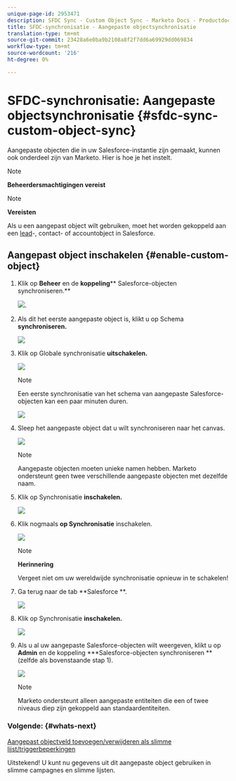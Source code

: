 ```yaml
---
unique-page-id: 2953471
description: SFDC Sync - Custom Object Sync - Marketo Docs - Productdocumentatie
title: SFDC-synchronisatie - Aangepaste objectsynchronisatie
translation-type: tm+mt
source-git-commit: 23428a6e0ba9b2108a8f2f7dd6a69929dd069834
workflow-type: tm+mt
source-wordcount: '216'
ht-degree: 0%

---
```



# SFDC-synchronisatie: Aangepaste objectsynchronisatie {#sfdc-sync-custom-object-sync}

Aangepaste objecten die in uw Salesforce-instantie zijn gemaakt, kunnen ook onderdeel zijn van Marketo.  Hier is hoe je het instelt.

>[!NOTE]
>
>**Beheerdersmachtigingen vereist**

>[!NOTE]
>
>**Vereisten**
>
>Als u een aangepast object wilt gebruiken, moet het worden gekoppeld aan een [lead](sfdc-sync-lead-sync.md)-, [](sfdc-sync-contact-sync.md)contact- of [](sfdc-sync-account-sync.md)accountobject in Salesforce.

## Aangepast object inschakelen  {#enable-custom-object}

1. Klik op **Beheer** en de **koppeling**** Salesforce-objecten synchroniseren.**

   ![](assets/image2015-11-19-10-3a28-3a5.png).

1. Als dit het eerste aangepaste object is, klikt u op Schema **synchroniseren.**

   ![](assets/rtaimage-2.png)

1. Klik op Globale synchronisatie **uitschakelen.**

   ![](assets/image2015-4-22-10-3a45-3a0.png)

   >[!NOTE]
   >
   >Een eerste synchronisatie van het schema van aangepaste Salesforce-objecten kan een paar minuten duren.

   ![](assets/image2015-4-22-10-3a45-3a18.png)

1. Sleep het aangepaste object dat u wilt synchroniseren naar het canvas.

   ![](assets/image2015-4-22-10-3a45-3a30.png)

   >[!NOTE]
   >
   >Aangepaste objecten moeten unieke namen hebben. Marketo ondersteunt geen twee verschillende aangepaste objecten met dezelfde naam.

1. Klik op Synchronisatie **inschakelen.**

   ![](assets/image2015-4-22-10-3a45-3a50.png)

1. Klik nogmaals **op Synchronisatie** inschakelen.

   ![](assets/image2015-4-22-10-3a46-3a10.png)

   >[!NOTE]
   >
   >**Herinnering**
   >
   >
   >Vergeet niet om uw wereldwijde synchronisatie opnieuw in te schakelen!

1. Ga terug naar de tab **Salesforce **.

   ![](assets/image2015-4-22-10-3a46-3a25.png)

1. Klik op Synchronisatie **inschakelen.**

   ![](assets/image2015-4-22-10-3a50-3a26.png)

1. Als u al uw aangepaste Salesforce-objecten wilt weergeven, klikt u op **Admin** en de koppeling ***Salesforce-objecten synchroniseren **(zelfde als bovenstaande stap 1).

   ![](assets/image2016-6-23-9-3a28-3a23.png)

   >[!NOTE]
   >
   >Marketo ondersteunt alleen aangepaste entiteiten die een of twee niveaus diep zijn gekoppeld aan standaardentiteiten.

### Volgende: {#whats-next}

[Aangepast objectveld toevoegen/verwijderen als slimme lijst/triggerbeperkingen](../../../../product-docs/crm-sync/salesforce-sync/setup/optional-steps/add-remove-custom-object-field-as-smart-list-trigger-constraints.md)

Uitstekend! U kunt nu gegevens uit dit aangepaste object gebruiken in slimme campagnes en slimme lijsten.

